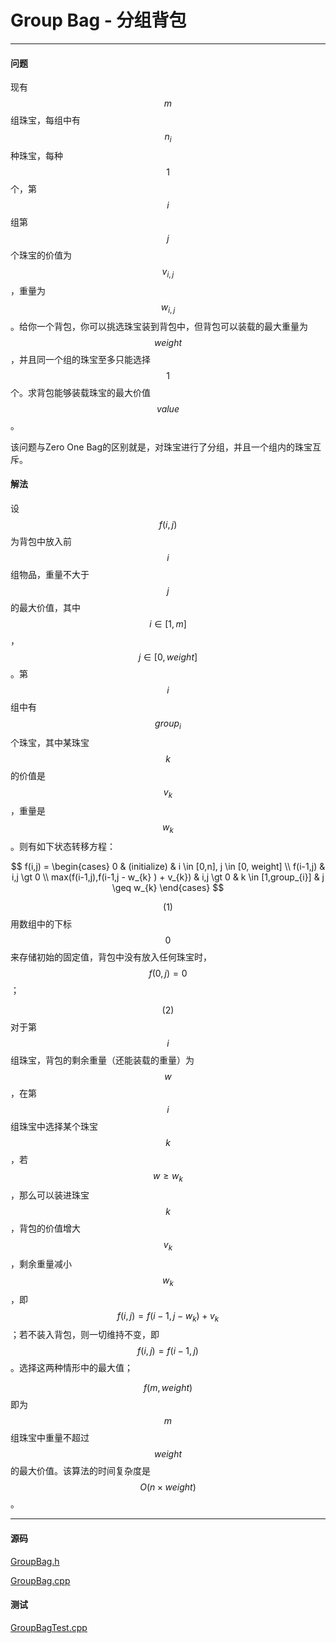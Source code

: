 <script type="text/javascript" src="https://cdnjs.cloudflare.com/ajax/libs/mathjax/2.7.1/MathJax.js?config=TeX-AMS-MML_HTMLorMML"></script>

# Group Bag - 分组背包

--------

#### 问题

现有$$ m $$组珠宝，每组中有$$ n_{i} $$种珠宝，每种$$ 1 $$个，第$$ i $$组第$$ j $$个珠宝的价值为$$ v_{i, j} $$，重量为$$ w_{i, j} $$。给你一个背包，你可以挑选珠宝装到背包中，但背包可以装载的最大重量为$$ weight $$，并且同一个组的珠宝至多只能选择$$ 1 $$个。求背包能够装载珠宝的最大价值$$ value $$。

该问题与Zero One Bag的区别就是，对珠宝进行了分组，并且一个组内的珠宝互斥。

#### 解法

设$$ f(i,j) $$为背包中放入前$$ i $$组物品，重量不大于$$ j $$的最大价值，其中$$ i \in [1,m] $$，$$ j \in [0,weight] $$。第$$ i $$组中有$$ group_{i} $$个珠宝，其中某珠宝$$ k $$的价值是$$ v_{k} $$，重量是$$ w_{k} $$。则有如下状态转移方程：

$$
f(i,j) =
\begin{cases}
0                                           &   (initialize)    &   i \in [0,n], j \in [0, weight] \\
f(i-1,j)                                    &   i,j \gt 0   \\
max(f(i-1,j),f(i-1,j - w_{k} ) + v_{k})     &   i,j \gt 0       &   k \in [1,group_{i}]  &    j \geq w_{k}
\end{cases}
$$

$$ (1) $$ 用数组中的下标$$ 0 $$来存储初始的固定值，背包中没有放入任何珠宝时，$$ f(0,j) = 0 $$；

$$ (2) $$ 对于第$$ i $$组珠宝，背包的剩余重量（还能装载的重量）为$$ w $$，在第$$ i $$组珠宝中选择某个珠宝$$ k $$，若$$ w \geq w_{k} $$，那么可以装进珠宝$$ k $$，背包的价值增大$$ v_{k} $$，剩余重量减小$$ w_{k} $$，即$$ f(i,j) = f(i-1,j - w_{k}) + v_{k} $$；若不装入背包，则一切维持不变，即$$ f(i,j) = f(i-1,j) $$。选择这两种情形中的最大值；

$$ f(m,weight) $$即为$$ m $$组珠宝中重量不超过$$ weight $$的最大价值。该算法的时间复杂度是$$ O(n \times weight) $$。

--------

#### 源码

[GroupBag.h](https://github.com/linrongbin16/Way-to-Algorithm/blob/master/src/DynamicProgramming/BagDP/GroupBag.h)

[GroupBag.cpp](https://github.com/linrongbin16/Way-to-Algorithm/blob/master/src/DynamicProgramming/BagDP/GroupBag.cpp)

#### 测试

[GroupBagTest.cpp](https://github.com/linrongbin16/Way-to-Algorithm/blob/master/src/DynamicProgramming/BagDP/GroupBagTest.cpp)
